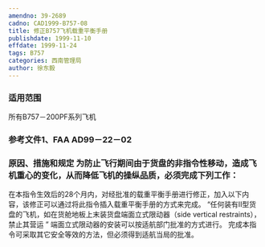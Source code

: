 ```yaml
---
amendno: 39-2689
cadno: CAD1999-B757-08
title: 修正B757飞机载重平衡手册
publishdate: 1999-11-10
effdate: 1999-11-24
tags: B757
categories: 西南管理局
author: 徐东毅
---
```


### 适用范围 
所有B757－200PF系列飞机

<!--more-->
### 参考文件1、FAA AD99－22－02

### 原因、措施和规定 为防止飞行期间由于货盘的非指令性移动，造成飞机重心的变化，从而降低飞机的操纵品质，必须完成下列工作： 
在本指令生效后的28个月内，对经批准的载重平衡手册进行修正，加入以下内容，该修正可以通过将此指令插入载重平衡手册的方式来完成。 
“任何装有Ⅱ型货盘的飞机，如在货舱地板上末装货盘端面立式限动器（side vertical restraints），禁止其营运 ”
端面立式限动器的安装可以按适航部门批准的方式进行。 完成本指令可采取其它安全等效的方法，但必须得到适航当局的批准。
  
